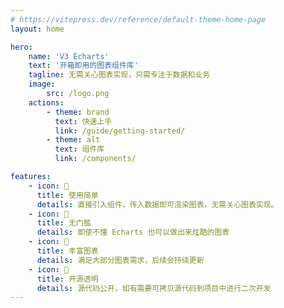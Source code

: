 ```yaml
---
# https://vitepress.dev/reference/default-theme-home-page
layout: home

hero:
    name: 'V3 Echarts'
    text: '开箱即用的图表组件库'
    tagline: 无需关心图表实现，只需专注于数据和业务
    image:
        src: /logo.png
    actions:
        - theme: brand
          text: 快速上手
          link: /guide/getting-started/
        - theme: alt
          text: 组件库
          link: /components/

features:
    - icon: 🚀
      title: 使用简单
      details: 直接引入组件，传入数据即可渲染图表，无需关心图表实现。
    - icon: 🚦
      title: 无门槛
      details: 即使不懂 Echarts 也可以做出来炫酷的图表
    - icon: 🍉
      title: 丰富图表
      details: 满足大部分图表需求，后续会持续更新
    - icon: 💖
      title: 开源透明
      details: 源代码公开，如有需要可拷贝源代码到项目中进行二次开发
---
```


<!-- <BaseCount /> -->

<BaseComment />

<script setup lang="ts">
import BaseCount from '@/components/BaseCount.vue'
import BaseComment from '@/components/BaseComment.vue'
// import { loginRead } from '@/utils/login-read'

// loginRead('n10001')
</script>
